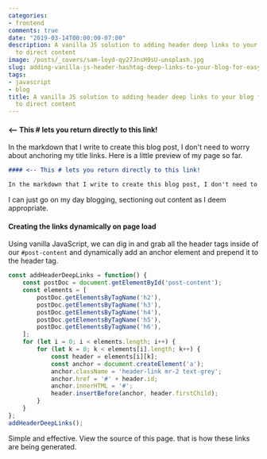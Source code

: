 ```yaml
---
categories:
- frontend
comments: true
date: "2019-03-14T00:00:00-07:00"
description: A vanilla JS solution to adding header deep links to your blog for easy sharing
  to direct content
image: /posts/_covers/sam-loyd-qy27JnsH9sU-unsplash.jpg
slug: adding-vanilla-js-header-hashtag-deep-links-to-your-blog-for-easy-sharing-to-direct-content
tags:
- javascript
- blog
title: A vanilla JS solution to adding header deep links to your blog for easy sharing
  to direct content
---
```


#### <-- This # lets you return directly to this link!

In the markdown that I write to create this blog post, I don't need to worry about anchoring my title links. Here is a little preview of my page so far.

```markdown
#### <-- This # lets you return directly to this link!

In the markdown that I write to create this blog post, I don't need to worry about anchoring my title links. Here is a little preview of my page so far.

```

I can just go on my day blogging, sectioning out content as I deem appropriate.

#### Creating the links dynamically on page load

Using vanilla JavaScript, we can dig in and grab all the header tags inside of our `#post-content` and dynamically add an anchor element and prepend it to the header tag.

```javascript
const addHeaderDeepLinks = function() {
    const postDoc = document.getElementById('post-content');
    const elements = [
        postDoc.getElementsByTagName('h2'),
        postDoc.getElementsByTagName('h3'),
        postDoc.getElementsByTagName('h4'),
        postDoc.getElementsByTagName('h5'),
        postDoc.getElementsByTagName('h6'),
    ];
    for (let i = 0; i < elements.length; i++) {
        for (let k = 0; k < elements[i].length; k++) {
            const header = elements[i][k];
            const anchor = document.createElement('a');
            anchor.className = 'header-link mr-2 text-grey';
            anchor.href = '#' + header.id;
            anchor.innerHTML = '#';
            header.insertBefore(anchor, header.firstChild);
        }
    }
};
addHeaderDeepLinks();
```

Simple and effective. View the source of this page. that is how these links are being generated.
